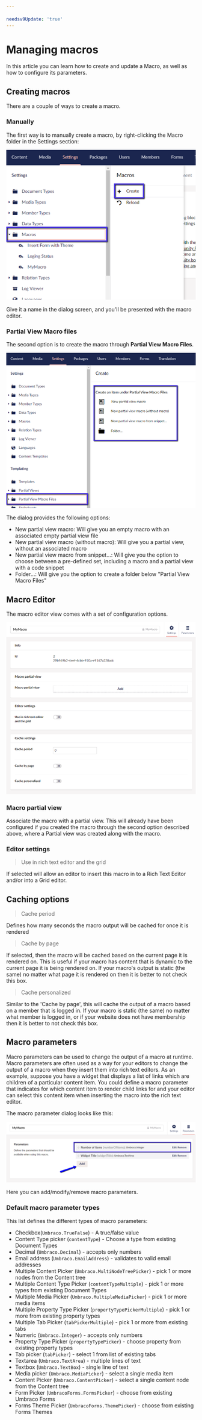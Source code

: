 ```yaml
---

needsv9Update: 'true'
---
```


# Managing macros

In this article you can learn how to create and update a Macro, as well as how to configure its parameters.

## Creating macros

There are a couple of ways to create a macro.

### Manually

The first way is to manually create a macro, by right-clicking the Macro folder in the Settings section:

![Create macro](../../../../../11/umbraco-cms/reference/templating/macros/images/create-macro-tree-8.png)

Give it a name in the dialog screen, and you'll be presented with the macro editor.

### Partial View Macro files

The second option is to create the macro through **Partial View Macro Files**.

![Partial View Macro files dialog](../../../../../11/umbraco-cms/reference/templating/macros/images/partial-view-macro-files-8.png)

The dialog provides the following options:

* New partial view macro: Will give you an empty macro with an associated empty partial view file
* New partial view macro (without macro): Will give you a partial view, without an associated macro
* New partial view macro from snippet...: Will give you the option to choose between a pre-defined set, including a macro and a partial view with a code snippet
* Folder...: Will give you the option to create a folder below "Partial View Macro Files"

## Macro Editor

The macro editor view comes with a set of configuration options.

![Macro editor](../../../../../11/umbraco-cms/reference/templating/macros/images/macro-editor-8.png)

### Macro partial view

Associate the macro with a partial view. This will already have been configured if you created the macro through the second option described above, where a Partial view was created along with the macro.

### Editor settings

> Use in rich text editor and the grid

If selected will allow an editor to insert this macro in to a Rich Text Editor and/or into a Grid editor.

## Caching options

> Cache period

Defines how many seconds the macro output will be cached for once it is rendered

> Cache by page

If selected, then the macro will be cached based on the current page it is rendered on. This is useful if your macro has content that is dynamic to the current page it is being rendered on. If your macro's output is static (the same) no matter what page it is rendered on then it is better to not check this box.

> Cache personalized

Similar to the 'Cache by page', this will cache the output of a macro based on a member that is logged in. If your macro is static (the same) no matter what member is logged in, or if your website does not have membership then it is better to not check this box.

## Macro parameters

Macro parameters can be used to change the output of a macro at runtime. Macro parameters are often used as a way for your editors to change the output of a macro when they insert them into rich text editors. As an example, suppose you have a widget that displays a list of links which are children of a particular content item. You could define a macro parameter that indicates for which content item to render child links for and your editor can select this content item when inserting the macro into the rich text editor.

The macro parameter dialog looks like this:

![Macro editor](../../../../../11/umbraco-cms/reference/templating/macros/images/macro-parameters-v8.png)

Here you can add/modify/remove macro parameters.

### Default macro parameter types

This list defines the different types of macro parameters:

* Checkbox(`Umbraco.TrueFalse`) - A true/false value
* Content Type picker (`contentType`) - Choose a type from existing Document Types
* Decimal (`Umbraco.Decimal`) - accepts only numbers
* Email address (`Umbraco.EmailAddress`) - validates to valid email addresses
* Multiple Content Picker (`Umbraco.MultiNodeTreePicker`) - pick 1 or more nodes from the Content tree
* Multiple Content Type Picker (`contentTypeMultiple`) - pick 1 or more types from existing Document Types
* Multiple Media Picker (`Umbraco.MultipleMediaPicker`) - pick 1 or more media items
* Multiple Property Type Picker (`propertyTypePickerMultiple`) - pick 1 or more from existing property types
* Multiple Tab Picker (`tabPickerMultiple`) - pick 1 or more from existing tabs
* Numeric (`Umbraco.Integer`) - accepts only numbers
* Property Type Picker (`propertyTypePicker`) - choose property from existing property types
* Tab picker (`tabPicker`) - select 1 from list of existing tabs
* Textarea (`Umbraco.TextArea`) - multiple lines of text
* Textbox (`Umbraco.TextBox`) - single line of text
* Media picker (`Umbraco.MediaPicker`) - select a single media item
* Content Picker (`Umbraco.ContentPicker`) - select a single content node from the Content tree
* Form Picker (`UmbracoForms.FormsPicker`) - choose from existing Umbraco Forms
* Forms Theme Picker (`UmbracoForms.ThemePicker`) - choose from existing Forms Themes
